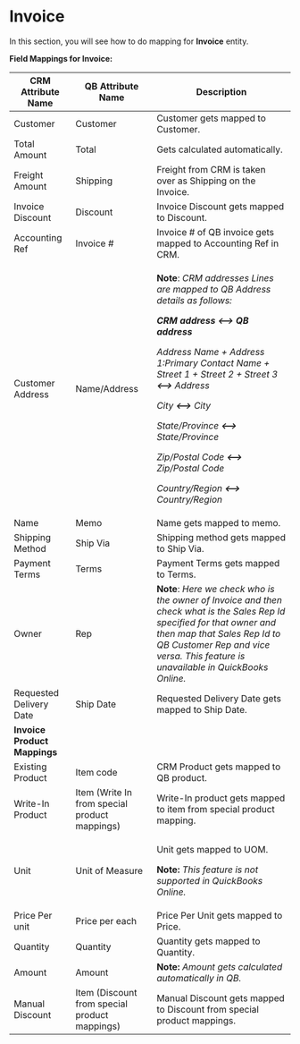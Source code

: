 # Invoice

In this section, you will see how to do mapping for **Invoice** entity.

**Field Mappings for Invoice:**

| **CRM Attribute Name**       | **QB Attribute Name**                         | **Description**                                                                                                                                                                                                                                                                                                                                                                                                                                                                                                                                                                                                                               |
| ---------------------------- | --------------------------------------------- | --------------------------------------------------------------------------------------------------------------------------------------------------------------------------------------------------------------------------------------------------------------------------------------------------------------------------------------------------------------------------------------------------------------------------------------------------------------------------------------------------------------------------------------------------------------------------------------------------------------------------------------------- |
| Customer                     | Customer                                      | Customer gets mapped to Customer.                                                                                                                                                                                                                                                                                                                                                                                                                                                                                                                                                                                                             |
| Total Amount                 | Total                                         | Gets calculated automatically.                                                                                                                                                                                                                                                                                                                                                                                                                                                                                                                                                                                                                |
| Freight Amount               | Shipping                                      | Freight from CRM is taken over as Shipping on the Invoice.                                                                                                                                                                                                                                                                                                                                                                                                                                                                                                                                                                                    |
| Invoice Discount             | Discount                                      | Invoice Discount gets mapped to Discount.                                                                                                                                                                                                                                                                                                                                                                                                                                                                                                                                                                                                     |
| Accounting Ref               | Invoice #                                     | Invoice # of QB invoice gets mapped to Accounting Ref in CRM.                                                                                                                                                                                                                                                                                                                                                                                                                                                                                                                                                                                 |
| Customer Address             | Name/Address                                  | <p><strong>Note</strong>: <em>CRM addresses Lines are mapped to QB Address details as follows:</em></p><p><em><strong>CRM address</strong>  <strong>&#x3C;--></strong>  <strong>QB address</strong></em></p><p><em>Address Name <strong></strong> + Address 1:Primary Contact Name + Street 1 + Street 2 + Street 3 <strong>&#x3C;--></strong> Address</em></p><p><em>City <strong>&#x3C;--></strong> City</em></p><p><em>State/Province <strong>&#x3C;--></strong> State/Province</em></p><p><em>Zip/Postal Code <strong>&#x3C;--></strong> Zip/Postal Code</em></p><p><em>Country/Region <strong>&#x3C;--></strong> Country/Region</em></p> |
| Name                         | Memo                                          | Name gets mapped to memo.                                                                                                                                                                                                                                                                                                                                                                                                                                                                                                                                                                                                                     |
| Shipping Method              | Ship Via                                      | Shipping method gets mapped to Ship Via.                                                                                                                                                                                                                                                                                                                                                                                                                                                                                                                                                                                                      |
| Payment Terms                | Terms                                         | Payment Terms gets mapped to Terms.                                                                                                                                                                                                                                                                                                                                                                                                                                                                                                                                                                                                           |
| Owner                        | Rep                                           | **Note**: _Here we check who is the owner of Invoice and then check what is the Sales Rep Id specified for that owner and then map that Sales Rep Id to QB Customer Rep and vice versa. This feature is unavailable in QuickBooks Online._                                                                                                                                                                                                                                                                                                                                                                                                    |
| Requested Delivery Date      | Ship Date                                     | Requested Delivery Date gets mapped to Ship Date.                                                                                                                                                                                                                                                                                                                                                                                                                                                                                                                                                                                             |
| **Invoice Product Mappings** |                                               |                                                                                                                                                                                                                                                                                                                                                                                                                                                                                                                                                                                                                                               |
| Existing Product             | Item code                                     | CRM Product gets mapped to QB product.                                                                                                                                                                                                                                                                                                                                                                                                                                                                                                                                                                                                        |
| Write-In Product             | Item (Write In from special product mappings) | Write-In product gets mapped to item from special product mapping.                                                                                                                                                                                                                                                                                                                                                                                                                                                                                                                                                                            |
| Unit                         | Unit of Measure                               | <p>Unit gets mapped to UOM.</p><p><strong>Note:</strong> <em>This feature is not supported in QuickBooks Online.</em></p>                                                                                                                                                                                                                                                                                                                                                                                                                                                                                                                     |
| Price Per unit               | Price per each                                | Price Per Unit gets mapped to Price.                                                                                                                                                                                                                                                                                                                                                                                                                                                                                                                                                                                                          |
| Quantity                     | Quantity                                      | Quantity gets mapped to Quantity.                                                                                                                                                                                                                                                                                                                                                                                                                                                                                                                                                                                                             |
| Amount                       | Amount                                        | **Note:** _Amount gets calculated automatically in QB._                                                                                                                                                                                                                                                                                                                                                                                                                                                                                                                                                                                       |
| Manual Discount              | Item (Discount from special product mappings) | Manual Discount gets mapped to Discount from special product mappings.                                                                                                                                                                                                                                                                                                                                                                                                                                                                                                                                                                        |
